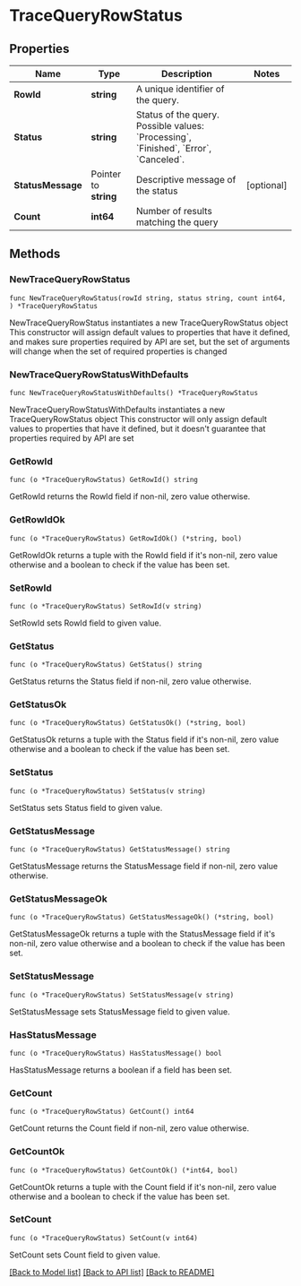 # TraceQueryRowStatus

## Properties

Name | Type | Description | Notes
------------ | ------------- | ------------- | -------------
**RowId** | **string** | A unique identifier of the query. | 
**Status** | **string** | Status of the query. Possible values: &#x60;Processing&#x60;, &#x60;Finished&#x60;, &#x60;Error&#x60;, &#x60;Canceled&#x60;. | 
**StatusMessage** | Pointer to **string** | Descriptive message of the status | [optional] 
**Count** | **int64** | Number of results matching the query | 

## Methods

### NewTraceQueryRowStatus

`func NewTraceQueryRowStatus(rowId string, status string, count int64, ) *TraceQueryRowStatus`

NewTraceQueryRowStatus instantiates a new TraceQueryRowStatus object
This constructor will assign default values to properties that have it defined,
and makes sure properties required by API are set, but the set of arguments
will change when the set of required properties is changed

### NewTraceQueryRowStatusWithDefaults

`func NewTraceQueryRowStatusWithDefaults() *TraceQueryRowStatus`

NewTraceQueryRowStatusWithDefaults instantiates a new TraceQueryRowStatus object
This constructor will only assign default values to properties that have it defined,
but it doesn't guarantee that properties required by API are set

### GetRowId

`func (o *TraceQueryRowStatus) GetRowId() string`

GetRowId returns the RowId field if non-nil, zero value otherwise.

### GetRowIdOk

`func (o *TraceQueryRowStatus) GetRowIdOk() (*string, bool)`

GetRowIdOk returns a tuple with the RowId field if it's non-nil, zero value otherwise
and a boolean to check if the value has been set.

### SetRowId

`func (o *TraceQueryRowStatus) SetRowId(v string)`

SetRowId sets RowId field to given value.


### GetStatus

`func (o *TraceQueryRowStatus) GetStatus() string`

GetStatus returns the Status field if non-nil, zero value otherwise.

### GetStatusOk

`func (o *TraceQueryRowStatus) GetStatusOk() (*string, bool)`

GetStatusOk returns a tuple with the Status field if it's non-nil, zero value otherwise
and a boolean to check if the value has been set.

### SetStatus

`func (o *TraceQueryRowStatus) SetStatus(v string)`

SetStatus sets Status field to given value.


### GetStatusMessage

`func (o *TraceQueryRowStatus) GetStatusMessage() string`

GetStatusMessage returns the StatusMessage field if non-nil, zero value otherwise.

### GetStatusMessageOk

`func (o *TraceQueryRowStatus) GetStatusMessageOk() (*string, bool)`

GetStatusMessageOk returns a tuple with the StatusMessage field if it's non-nil, zero value otherwise
and a boolean to check if the value has been set.

### SetStatusMessage

`func (o *TraceQueryRowStatus) SetStatusMessage(v string)`

SetStatusMessage sets StatusMessage field to given value.

### HasStatusMessage

`func (o *TraceQueryRowStatus) HasStatusMessage() bool`

HasStatusMessage returns a boolean if a field has been set.

### GetCount

`func (o *TraceQueryRowStatus) GetCount() int64`

GetCount returns the Count field if non-nil, zero value otherwise.

### GetCountOk

`func (o *TraceQueryRowStatus) GetCountOk() (*int64, bool)`

GetCountOk returns a tuple with the Count field if it's non-nil, zero value otherwise
and a boolean to check if the value has been set.

### SetCount

`func (o *TraceQueryRowStatus) SetCount(v int64)`

SetCount sets Count field to given value.



[[Back to Model list]](../README.md#documentation-for-models) [[Back to API list]](../README.md#documentation-for-api-endpoints) [[Back to README]](../README.md)


